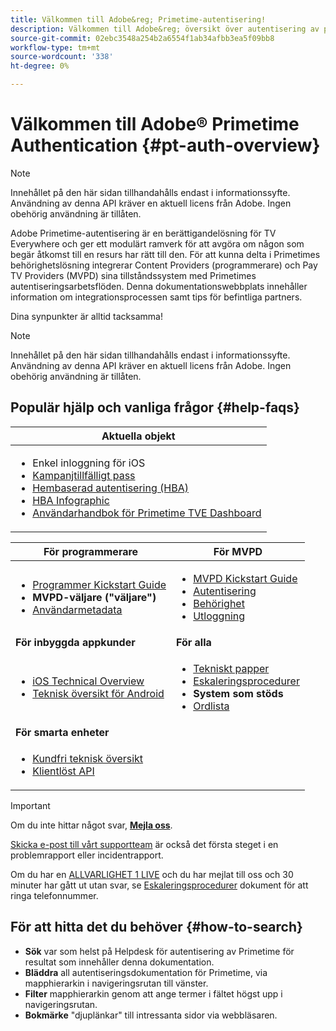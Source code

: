 ```yaml
---
title: Välkommen till Adobe&reg; Primetime-autentisering!
description: Välkommen till Adobe&reg; översikt över autentisering av primär tid
source-git-commit: 02ebc3548a254b2a6554f1ab34afbb3ea5f09bb8
workflow-type: tm+mt
source-wordcount: '338'
ht-degree: 0%

---
```


# Välkommen till Adobe® Primetime Authentication {#pt-auth-overview}

>[!NOTE]
>
>Innehållet på den här sidan tillhandahålls endast i informationssyfte. Användning av denna API kräver en aktuell licens från Adobe. Ingen obehörig användning är tillåten.

Adobe Primetime-autentisering är en berättigandelösning för TV Everywhere och ger ett modulärt ramverk för att avgöra om någon som begär åtkomst till en resurs har rätt till den. För att kunna delta i Primetimes behörighetslösning integrerar Content Providers (programmerare) och Pay TV Providers (MVPD) sina tillståndssystem med Primetimes autentiseringsarbetsflöden. Denna dokumentationswebbplats innehåller information om integrationsprocessen samt tips för befintliga partners.

Dina synpunkter är alltid tacksamma!

>[!NOTE]
>
>Innehållet på den här sidan tillhandahålls endast i informationssyfte. Användning av denna API kräver en aktuell licens från Adobe. Ingen obehörig användning är tillåten.

## Populär hjälp och vanliga frågor {#help-faqs}

| **Aktuella objekt** |
|-|
| <ul><li>Enkel inloggning för iOS</li><li>[Kampanjtillfälligt pass](/help/authentication/promotional-temp-pass.md)</li><li>[Hembaserad autentisering (HBA)](/help/authentication/home-based-authn-tve.md)</li><li>[HBA Infographic](https://dzf8vqv24eqhg.cloudfront.net/userfiles/258/326/ckfinder/files/AdobeNewsletterHBA.pdf)</li><li>[Användarhandbok för Primetime TVE Dashboard](/help/authentication/tve-dashboard-user-guide.md)</li></ul> |

| **För programmerare** | **För MVPD** |
|------------------------------------------------------------------------------|-------------------------------------------------------------------------------------------------|
| <ul><li>[Programmer Kickstart Guide](/help/authentication/programmer-kickstart-guide.md)</li><li>**MVPD-väljare (&quot;väljare&quot;)**</li><li>[Användarmetadata](/help/authentication/user-metadata.md)</li></ul> | <ul><li>[MVPD Kickstart Guide](/help/authentication/mvpd-kickstart-guide.md)</li><li>[Autentisering](/help/authentication/authn-usecase.md)</li><li>[Behörighet](/help/authentication/authz-usecase.md)</li><li>[Utloggning](/help/authentication/usecase-mvpd-logout.md)</li></ul> |
| **För inbyggda appkunder** | **För alla** |
| <ul><li>[iOS Technical Overview](/help/authentication/iostvos-sdk-overview.md)</li><li>[Teknisk översikt för Android](/help/authentication/android-sdk-overview.md)</li></ul> | <ul><li>[Tekniskt papper](/help/authentication/technical-paper.md)</li><li>[Eskaleringsprocedurer](/help/authentication/escalation-procedures.md)</li><li>**System som stöds**</li><li>[Ordlista](/help/authentication/glossary.md)</li></ul> |
| **För smarta enheter** | |
| <ul><li>[Kundfri teknisk översikt](/help/authentication/rest-api-overview.md)</li><li>[Klientlöst API](/help/authentication/rest-api-reference.md)</li></ul> | |

>[!IMPORTANT]
>
>Om du inte hittar något svar, [**Mejla oss**](mailto:tve-support@adobe.com).
>
>[Skicka e-post till vårt supportteam](mailto:tve-support@adobe.com) är också det första steget i en problemrapport eller incidentrapport.
>
>Om du har en [ALLVARLIGHET 1 LIVE](/help/authentication/escalation-procedures.md) och du har mejlat till oss och 30 minuter har gått ut utan svar, se [Eskaleringsprocedurer](/help/authentication/escalation-procedures.md) dokument för att ringa telefonnummer.
>


## För att hitta det du behöver {#how-to-search}

* **Sök** var som helst på Helpdesk för autentisering av Primetime för resultat som innehåller denna dokumentation.
* **Bläddra** all autentiseringsdokumentation för Primetime, via mapphierarkin i navigeringsrutan till vänster.
* **Filter** mapphierarkin genom att ange termer i fältet högst upp i navigeringsrutan.
* **Bokmärke** &quot;djuplänkar&quot; till intressanta sidor via webbläsaren.
